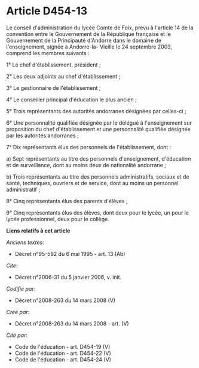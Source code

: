 # Article D454-13

Le conseil d'administration du lycée Comte de Foix, prévu à l'article 14 de la convention entre le Gouvernement de la
République française et le Gouvernement de la Principauté d'Andorre dans le domaine de l'enseignement, signée à Andorre-la-
Vieille le 24 septembre 2003, comprend les membres suivants : 

1° Le chef d'établissement, président ; 

2° Les deux adjoints au chef d'établissement ; 

3° Le gestionnaire de l'établissement ; 

4° Le conseiller principal d'éducation le plus ancien ; 

5° Trois représentants des autorités andorranes désignées par celles-ci ; 

6° Une personnalité qualifiée désignée par le délégué à l'enseignement sur proposition du chef d'établissement et une
personnalité qualifiée désignée par les autorités andorranes ; 

7° Dix représentants élus des personnels de l'établissement, dont : 

a) Sept représentants au titre des personnels d'enseignement, d'éducation et de surveillance, dont au moins deux de
nationalité andorrane ; 

b) Trois représentants au titre des personnels administratifs, sociaux et de santé, techniques, ouvriers et de service, dont
au moins un personnel administratif ; 

8° Cinq représentants élus des parents d'élèves ; 

9° Cinq représentants élus des élèves, dont deux pour le lycée, un pour le lycée professionnel, deux pour le collège.

**Liens relatifs à cet article**

_Anciens textes_:

  - Décret n°95-592 du 6 mai 1995 - art. 13 (Ab)

_Cite_:

  - Décret n°2006-31 du 5 janvier 2006, v. init.

_Codifié par_:

  - Décret n°2008-263 du 14 mars 2008 (V)

_Créé par_:

  - Décret n°2008-263 du 14 mars 2008 - art. (V)

_Cité par_:

  - Code de l'éducation - art. D454-19 (V)
  - Code de l'éducation - art. D454-22 (V)
  - Code de l'éducation - art. D454-24 (V)
